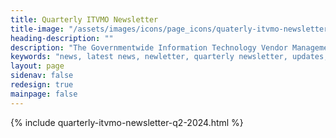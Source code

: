```yaml
---
title: Quarterly ITVMO Newsletter
title-image: "/assets/images/icons/page_icons/quaterly-itvmo-newsletter.svg"
heading-description: ""
description: "The Governmentwide Information Technology Vendor Management Office's (ITVMO) quarterly newsletter serves as an invaluable resource for keeping government agencies and stakeholders informed about the latest developments in the realm of information technology. With a keen focus on both past achievements and current events, this publication provides a comprehensive overview of the progress made in the realm of IT vendor management. Through insightful articles, updates, and analysis, the newsletter offers readers a glimpse into the ever-evolving landscape of government IT procurement and vendor relations. It not only highlights the success stories and milestones achieved in the previous quarter but also sheds light on the most pressing issues and challenges currently faced by government agencies. By offering a balanced perspective on past accomplishments and the ongoing efforts to improve IT vendor management, this newsletter plays a vital role in promoting transparency, efficiency, and collaboration across the government IT landscape."
keywords: "news, latest news, newletter, quarterly newsletter, updates, latest info, last update"
layout: page
sidenav: false
redesign: true
mainpage: false
---
```


{% include quarterly-itvmo-newsletter-q2-2024.html %}
